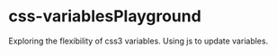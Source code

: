 # css-variablesPlayground
Exploring the flexibility of css3 variables. Using js to update variables.
